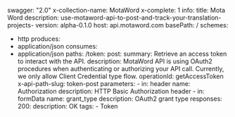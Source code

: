 swagger: "2.0"
x-collection-name: MotaWord
x-complete: 1
info:
  title: Mota Word
  description: use-motaword-api-to-post-and-track-your-translation-projects-
  version: alpha-0.1.0
host: api.motaword.com
basePath: /
schemes:
- http
produces:
- application/json
consumes:
- application/json
paths:
  /token:
    post:
      summary: Retrieve an access token to interact with the API.
      description: MotaWord API is using OAuth2 procedures when authenticating or
        authorizing your API call. Currently, we only allow Client Credential type
        flow.
      operationId: getAccessToken
      x-api-path-slug: token-post
      parameters:
      - in: header
        name: Authorization
        description: HTTP Basic Authorization header
      - in: formData
        name: grant_type
        description: OAuth2 grant type
      responses:
        200:
          description: OK
      tags:
      - Token